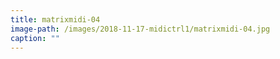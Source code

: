 ```yaml
---
title: matrixmidi-04
image-path: /images/2018-11-17-midictrl1/matrixmidi-04.jpg
caption: ""
---
```

